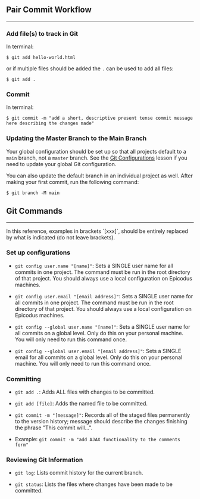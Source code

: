 ## Pair Commit Workflow
<hr />

### Add file(s) to track in Git

In terminal:

```shell
$ git add hello-world.html
```

or if multiple files should be added the `.` can be used to add all files:

```shell
$ git add .
```

### Commit

In terminal:

```shell
$ git commit -m "add a short, descriptive present tense commit message here describing the changes made"
```

### Updating the Master Branch to the Main Branch

Your global configuration should be set up so that all projects default to a `main` branch, not a `master` branch. See the [Git Configurations](https://www.learnhowtoprogram.com/introduction-to-programming/getting-started-with-intro-to-programming/git-configurations) lesson if you need to update your global Git configuration.

You can also update the default branch in an individual project as well. After making your first commit, run the following command:

```
$ git branch -M main
```

## Git Commands
<hr />
In this reference, examples in brackets `[xxx]`, should be entirely replaced by what is indicated (do not leave brackets).  

### Set up configurations

* `git config user.name "[name]"`:  Sets a SINGLE user name for all commits in one project. The command must be run in the root directory of that project. You should always use a local configuration on Epicodus machines.

* `git config user.email "[email address]"`: Sets a SINGLE user name for all commits in one project. The command must be run in the root directory of that project. You should always use a local configuration on Epicodus machines.

* `git config --global user.name "[name]"`: Sets a SINGLE user name for all commits on a global level. Only do this on your personal machine. You will only need to run this command once.

* `git config --global user.email "[email address]"`: Sets a SINGLE email for all commits on a global level. Only do this on your personal machine. You will only need to run this command once.


### Committing

* `git add .`:  Adds ALL files with changes to be committed.

* `git add [file]`:  Adds the named file to be committed.

* `git commit -m "[message]"`:  Records all of the staged files permanently to the version history; message should describe the changes finishing the phrase "This commit will...".

*  Example:  `git commit -m "add AJAX functionality to the comments form"`

### Reviewing Git Information

* `git log`:  Lists commit history for the current branch.

* `git status`:  Lists the files where changes have been made to be committed.
